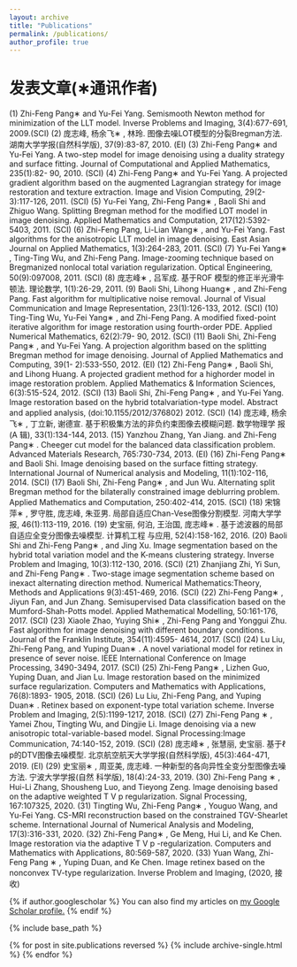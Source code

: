 ```yaml
---
layout: archive
title: "Publications"
permalink: /publications/
author_profile: true
---
```

发表文章(∗通讯作者)
=======
(1) Zhi-Feng Pang∗ and Yu-Fei Yang. Semismooth Newton method for minimization of the
LLT model. Inverse Problems and Imaging, 3(4):677-691, 2009.(SCI)
(2) 庞志峰, 杨余飞∗
, 林玲. 图像去噪LOT模型的分裂Bregman方法. 湖南大学学报(自然科学版),
37(9):83-87, 2010. (EI)
(3) Zhi-Feng Pang∗ and Yu-Fei Yang. A two-step model for image denoising using a duality
strategy and surface fitting. Journal of Computational and Applied Mathematics, 235(1):82-
90, 2010. (SCI)
(4) Zhi-Feng Pang∗ and Yu-Fei Yang. A projected gradient algorithm based on the augmented
Lagrangian strategy for image restoration and texture extraction. Image and Vision Computing, 29(2-3):117-126, 2011. (SCI)
(5) Yu-Fei Yang, Zhi-Feng Pang∗
, Baoli Shi and Zhiguo Wang. Splitting Bregman method
for the modified LOT model in image denoising. Applied Mathematics and Computation,
217(12):5392-5403, 2011. (SCI)
(6) Zhi-Feng Pang, Li-Lian Wang∗
, and Yu-Fei Yang. Fast algorithms for the anisotropic LLT
model in image denoising. East Asian Journal on Applied Mathematics, 1(3):264-283, 2011.
(SCI)
(7) Yu-Fei Yang∗
, Ting-Ting Wu, and Zhi-Feng Pang. Image-zooming technique based on
Bregmanized nonlocal total variation regularization. Optical Engineering, 50(9):097008, 2011.
(SCI)
(8) 庞志峰∗
, 吕军成. 基于ROF 模型的修正半光滑牛顿法. 理论数学, 1(1):26-29, 2011.
(9) Baoli Shi, Lihong Huang∗
, and Zhi-Feng Pang. Fast algorithm for multiplicative noise
removal. Journal of Visual Communication and Image Representation, 23(1):126-133, 2012.
(SCI)
(10) Ting-Ting Wu, Yu-Fei Yang∗
, and Zhi-Feng Pang. A modified fixed-point iterative algorithm for image restoration using fourth-order PDE. Applied Numerical Mathematics, 62(2):79-
90, 2012. (SCI)
(11) Baoli Shi, Zhi-Feng Pang∗
, and Yu-Fei Yang. A projection algorithm based on the splitting
Bregman method for image denoising. Journal of Applied Mathematics and Computing, 39(1-
2):533-550, 2012. (EI)
(12) Zhi-Feng Pang∗
, Baoli Shi, and Lihong Huang. A projected gradient method for a highorder model in image restoration problem. Applied Mathematics & Information Sciences,
6(3):515-524, 2012. (SCI)
(13) Baoli Shi, Zhi-Feng Pang∗
, and Yu-Fei Yang. Image restoration based on the hybrid totalvariation-type model. Abstract and applied analysis, (doi:10.1155/2012/376802) 2012. (SCI)
(14) 庞志峰, 杨余飞∗
, 丁立新, 谢德宣. 基于积极集方法的非负约束图像去模糊问题. 数学物理学
报(A 辑), 33(1):134-144, 2013.
(15) Yanzhou Zhang, Yan Jiang. and Zhi-Feng Pang∗
. Cheeger cut model for the balanced data
classification problem. Advanced Materials Research, 765:730-734, 2013. (EI)
(16) Zhi-Feng Pang∗ and Baoli Shi. Image denoising based on the surface fitting strategy.
International Journal of Numerical analysis and Modeling, 11(1):102-116, 2014. (SCI)
(17) Baoli Shi, Zhi-Feng Pang∗
, and Jun Wu. Alternating split Bregman method for the bilaterally constrained image deblurring problem. Applied Mathematics and Computation,
250:402-414, 2015. (SCI)
(18) 宋锦萍∗
, 罗守胜, 庞志峰, 朱亚男. 局部自适应Chan-Vese图像分割模型. 河南大学学报,
46(1):113-119, 2016.
(19) 史宝丽, 何泊, 王治国, 庞志峰∗
. 基于滤波器的局部自适应全变分图像去噪模型. 计算机工程
与应用, 52(4):158-162, 2016.
(20) Baoli Shi and Zhi-Feng Pang∗
, and Jing Xu. Image segmentation based on the hybrid
total variation model and the K-means clustering strategy. Inverse Problem and Imaging,
10(3):112-130, 2016. (SCI)
(21) Zhanjiang Zhi, Yi Sun, and Zhi-Feng Pang∗
. Two-stage image segmentation scheme based
on inexact alternating direction method. Numerical Mathematics:Theory, Methods and Applications 9(3):451-469, 2016. (SCI)
(22) Zhi-Feng Pang∗
, Jiyun Fan, and Jun Zhang. Semisupervised Data classification based on
the Mumford-Shah-Potts model. Applied Mathematical Modelling, 50:161-176, 2017. (SCI)
(23) Xiaole Zhao, Yuying Shi∗
, Zhi-Feng Pang and Yonggui Zhu. Fast algorithm for image
denoising with different boundary conditions. Journal of the Franklin Institute, 354(11):4595-
4614, 2017. (SCI)
(24) Lu Liu, Zhi-Feng Pang, and Yuping Duan∗
. A novel variational model for retinex in
presence of sever noise. IEEE International Conference on Image Processing, 3490-3494,
2017. (SCI)
(25) Zhi-Feng Pang∗
, Lizhen Guo, Yuping Duan, and Jian Lu. Image restoration based on the
minimized surface regularization. Computers and Mathematics with Applications, 76(8):1893-
1905, 2018. (SCI)
(26) Lu Liu, Zhi-Feng Pang, and Yuping Duan∗
. Retinex based on exponent-type total variation
scheme. Inverse Problem and Imaging, 2(5):1199-1217, 2018. (SCI)
(27) Zhi-Feng Pang ∗
, Yamei Zhou, Tingting Wu, and Dingjie Li. Image denoising via a new
anisotropic total-variable-based model. Signal Processing:Image Communication, 74:140-152,
2019. (SCI)
(28) 庞志峰∗
, 张慧丽, 史宝丽. 基于ℓ
p的DTV图像去噪模型. 北京航空航天大学学报(自然科学版),
45(3):464-471, 2019. (EI)
(29) 史宝丽∗
, 周亚美, 庞志峰. 一种新型的各向异性全变分型图像去噪方法. 宁波大学学报(自然
科学版), 18(4):24-33, 2019.
(30) Zhi-Feng Pang ∗
, Hui-Li Zhang, Shousheng Luo, and Tieyong Zeng. Image denoising based
on the adaptive weighted T V p
regularization. Signal Processing, 167:107325, 2020.
(31) Tingting Wu, Zhi-Feng Pang∗
, Youguo Wang, and Yu-Fei Yang. CS-MRI reconstruction
based on the constrained TGV-Shearlet scheme. International Journal of Numerical Analysis
and Modeling, 17(3):316-331, 2020.
(32) Zhi-Feng Pang∗
, Ge Meng, Hui Li, and Ke Chen. Image restoration via the adaptive
T V p
-regularization. Computers and Mathematics with Applications, 80:569-587, 2020.
(33) Yuan Wang, Zhi-Feng Pang ∗
, Yuping Duan, and Ke Chen. Image retinex based on the
nonconvex TV-type regularization. Inverse Problem and Imaging, (2020, 接收)

{% if author.googlescholar %}
  You can also find my articles on <u><a href="{{author.googlescholar}}">my Google Scholar profile</a>.</u>
{% endif %}

{% include base_path %}

{% for post in site.publications reversed %}
  {% include archive-single.html %}
{% endfor %}
